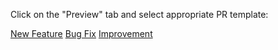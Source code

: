 Click on the "Preview" tab and select appropriate PR template:

[New Feature](?expand=1&template=feature.md)
[Bug Fix](?expand=1&template=bug-fix.md)
[Improvement](?expand=1&template=improvement.md)
